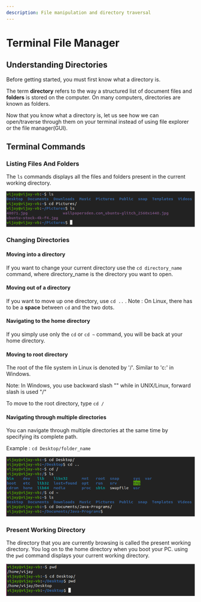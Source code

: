 ```yaml
---
description: File manipulation and directory traversal
---
```


# Terminal File Manager

## Understanding Directories 

Before getting started, you must first know what a directory is. 

The term **directory** refers to the way a structured list of document files and **folders** is stored on the computer. On many computers, directories are known as folders.

Now that you know what a directory is, let us see how we can open/traverse through them on your terminal instead of using file explorer or the file manager\(GUI\).

## Terminal Commands

### Listing Files And Folders

The `ls` commands displays all the files and folders present in the current working directory.

![](../../.gitbook/assets/ls.png)

### Changing Directories 

#### Moving into a directory

 If you want to change your current directory use the `cd directory_name`  command, where directory\_name is the directory you want to open.

#### Moving out of a directory

If you want to move up one directory, use `cd ..` . Note : On Linux, there has to be a **space** between `cd` and the two dots.

#### Navigating to the home directory

If you simply use only the `cd` or `cd ~` command, you will be back at your home directory.

#### Moving to root directory

The root of the file system in Linux is denoted by '/'. Similar to  'c:\' in Windows.

Note: In Windows, you use backward slash "\" while in UNIX/Linux, forward slash is used "/"

To move to the root directory, type `cd /` 

#### Navigating through multiple directories

You can navigate through multiple directories at the same time by specifying its complete path.

Example : `cd Desktop/folder_name`

![](../../.gitbook/assets/cd.png)

### Present Working Directory 

The directory that you are currently browsing is called the present working directory. You log on to the home directory when you boot your PC. using the `pwd` command displays your current working directory.

![](../../.gitbook/assets/pwd.png)

